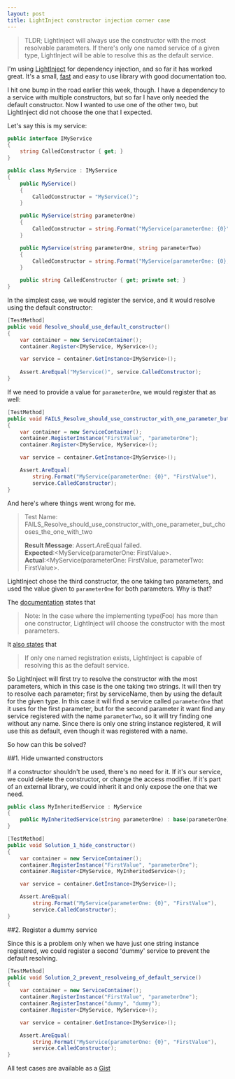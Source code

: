 ```yaml
---
layout: post
title: LightInject constructor injection corner case
---
```


> TLDR; LightInject will always use the constructor with the most resolvable parameters. If there's only one named service of a given type, LightInject will be able to resolve this as the default service.

I'm using [LightInject](http://www.lightinject.net/) for dependency injection, and so far it has worked great. It's a small, [fast](http://www.palmmedia.de/blog/2011/8/30/ioc-container-benchmark-performance-comparison) and easy to use library with good documentation too.

I hit one bump in the road earlier this week, though. I have a dependency to a service with multiple constructors, but so far I have only needed the default constructor. Now I wanted to use one of the other two, but LightInject did not choose the one that I expected.

Let's say this is my service:

```csharp
public interface IMyService
{
    string CalledConstructor { get; }         
}

public class MyService : IMyService
{
    public MyService()
    {
        CalledConstructor = "MyService()";                
    }

    public MyService(string parameterOne)
    {
        CalledConstructor = string.Format("MyService(parameterOne: {0}", parameterOne);                
    }

    public MyService(string parameterOne, string parameterTwo)
    {
        CalledConstructor = string.Format("MyService(parameterOne: {0}, parameterTwo: {1}", parameterOne, parameterTwo);
    }

    public string CalledConstructor { get; private set; }            
}
```
    
In the simplest case, we would register the service, and it would resolve using the default constructor:    

```csharp
[TestMethod]
public void Resolve_should_use_default_constructor()
{
    var container = new ServiceContainer();
    container.Register<IMyService, MyService>();

    var service = container.GetInstance<IMyService>();
   
    Assert.AreEqual("MyService()", service.CalledConstructor);
}
```

If we need to provide a value for `parameterOne`, we would register that as well:

```csharp
[TestMethod]
public void FAILS_Resolve_should_use_constructor_with_one_parameter_but_chooses_the_one_with_two()
{
    var container = new ServiceContainer();
    container.RegisterInstance("FirstValue", "parameterOne");
    container.Register<IMyService, MyService>();

    var service = container.GetInstance<IMyService>();

    Assert.AreEqual(
        string.Format("MyService(parameterOne: {0}", "FirstValue"), 
        service.CalledConstructor);
}
```

And here's where things went wrong for me.

> Test Name:  FAILS\_Resolve\_should\_use\_constructor\_with\_one\_parameter\_but\_chooses\_the\_one\_with\_two
>
> **Result Message**: Assert.AreEqual failed.  
> **Expected**:\<MyService(parameterOne: FirstValue\>.  
> **Actual**:\<MyService(parameterOne: FirstValue, parameterTwo: FirstValue\>.  
 
LightInject chose the third constructor, the one taking two parameters, and used the value given to `parameterOne` for both parameters. Why is that?

The [documentation](http://www.lightinject.net/#toc14) states that
> Note: In the case where the implementing type(Foo) has more than one constructor, LightInject will choose the constructor with the most parameters.

It [also states](http://www.lightinject.net/#toc4) that
> If only one named registration exists, LightInject is capable of resolving this as the default service.

So LightInject will first try to resolve the constructor with the most parameters, which in this case is the one taking two strings. It will then try to resolve each parameter; first by serviceName, then by using the default for the given type. In this case it will find a service called `parameterOne` that it uses for the first parameter, but for the second parameter it want find any service registered with the name `parameterTwo`, so it will try finding one without any name. Since there is only one string instance registered, it will use this as default, even though it was registered with a name.

So how can this be solved?

##1. Hide unwanted constructors  

If a constructor shouldn't be used, there's no need for it. If it's our service, we could delete the constructor, or change the access modifier. If it's part of an external library, we could inherit it and only expose the one that we need.

```csharp
public class MyInheritedService : MyService 
{
    public MyInheritedService(string parameterOne) : base(parameterOne) { }
}

[TestMethod]
public void Solution_1_hide_constructor()
{
    var container = new ServiceContainer();
    container.RegisterInstance("FirstValue", "parameterOne");        
    container.Register<IMyService, MyInheritedService>();

    var service = container.GetInstance<IMyService>();

    Assert.AreEqual(
        string.Format("MyService(parameterOne: {0}", "FirstValue"), 
        service.CalledConstructor);
}
```

##2. Register a dummy service

Since this is a problem only when we have just one string instance registered, we could register a second 'dummy' service to prevent the default resolving.

```csharp
[TestMethod]
public void Solution_2_prevent_resolveing_of_default_service()
{
    var container = new ServiceContainer();
    container.RegisterInstance("FirstValue", "parameterOne");
    container.RegisterInstance("dummy", "dummy");
    container.Register<IMyService, MyService>();

    var service = container.GetInstance<IMyService>();

    Assert.AreEqual(
        string.Format("MyService(parameterOne: {0}", "FirstValue"), 
        service.CalledConstructor);
}
```

All test cases are available as a [Gist](https://gist.github.com/vegar/fa4e35b557ed37150d43) 
